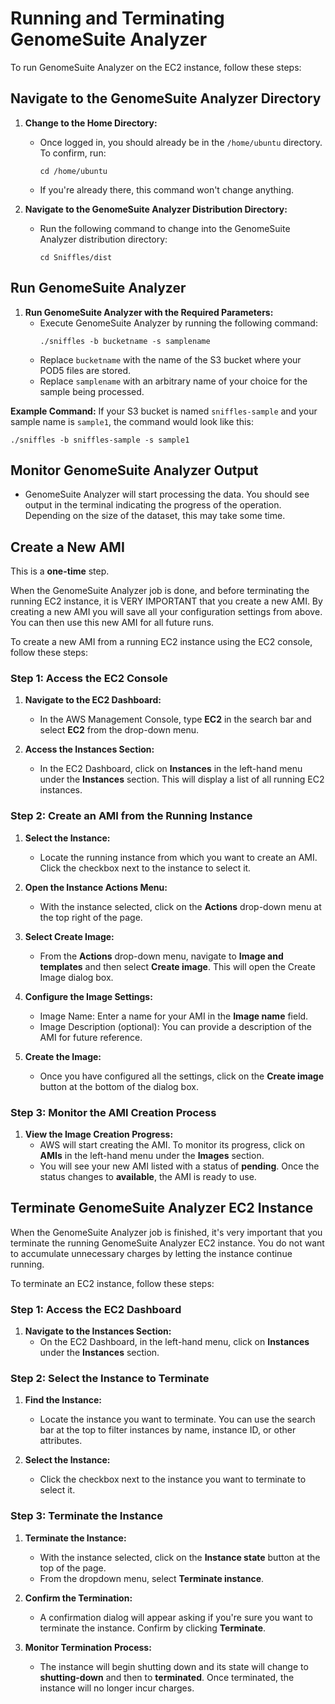 # Running and Terminating GenomeSuite Analyzer

To run GenomeSuite Analyzer on the EC2 instance, follow these steps:

## Navigate to the GenomeSuite Analyzer Directory

1. **Change to the Home Directory:**
   * Once logged in, you should already be in the `/home/ubuntu` directory. To confirm, run:
     ```
     cd /home/ubuntu
     ```
   * If you're already there, this command won't change anything.

2. **Navigate to the GenomeSuite Analyzer Distribution Directory:**
   * Run the following command to change into the GenomeSuite Analyzer distribution directory:
     ```
     cd Sniffles/dist
     ```

## Run GenomeSuite Analyzer

1. **Run GenomeSuite Analyzer with the Required Parameters:**
   * Execute GenomeSuite Analyzer by running the following command:
     ```
     ./sniffles -b bucketname -s samplename
     ```
   * Replace `bucketname` with the name of the S3 bucket where your POD5 files are stored.
   * Replace `samplename` with an arbitrary name of your choice for the sample being processed.

**Example Command:**
If your S3 bucket is named `sniffles-sample` and your sample name is `sample1`, the command would look like this:
```
./sniffles -b sniffles-sample -s sample1
```

## Monitor GenomeSuite Analyzer Output

* GenomeSuite Analyzer will start processing the data. You should see output in the terminal indicating the progress of the operation. Depending on the size of the dataset, this may take some time.

## Create a New AMI

This is a **one-time** step.

When the GenomeSuite Analyzer job is done, and before terminating the running EC2 instance, it is VERY IMPORTANT that you create a new AMI. By creating a new AMI you will save all your configuration settings from above. You can then use this new AMI for all future runs. 

To create a new AMI from a running EC2 instance using the EC2 console, follow these steps:

### Step 1: Access the EC2 Console

1. **Navigate to the EC2 Dashboard:**
   * In the AWS Management Console, type **EC2** in the search bar and select **EC2** from the drop-down menu.

2. **Access the Instances Section:**
   * In the EC2 Dashboard, click on **Instances** in the left-hand menu under the **Instances** section. This will display a list of all running EC2 instances.

### Step 2: Create an AMI from the Running Instance

1. **Select the Instance:**
   * Locate the running instance from which you want to create an AMI. Click the checkbox next to the instance to select it.

2. **Open the Instance Actions Menu:**
   * With the instance selected, click on the **Actions** drop-down menu at the top right of the page.

3. **Select Create Image:**
   * From the **Actions** drop-down menu, navigate to **Image and templates** and then select **Create image**. This will open the Create Image dialog box.

4. **Configure the Image Settings:**
   * Image Name: Enter a name for your AMI in the **Image name** field.
   * Image Description (optional): You can provide a description of the AMI for future reference.

5. **Create the Image:**
   * Once you have configured all the settings, click on the **Create image** button at the bottom of the dialog box.

### Step 3: Monitor the AMI Creation Process

1. **View the Image Creation Progress:**
   * AWS will start creating the AMI. To monitor its progress, click on **AMIs** in the left-hand menu under the **Images** section.
   * You will see your new AMI listed with a status of **pending**. Once the status changes to **available**, the AMI is ready to use.

## Terminate GenomeSuite Analyzer EC2 Instance

When the GenomeSuite Analyzer job is finished, it's very important that you terminate the running GenomeSuite Analyzer EC2 instance. You do not want to accumulate unnecessary charges by letting the instance continue running.

To terminate an EC2 instance, follow these steps:

### Step 1: Access the EC2 Dashboard

1. **Navigate to the Instances Section:**
   * On the EC2 Dashboard, in the left-hand menu, click on **Instances** under the **Instances** section.

### Step 2: Select the Instance to Terminate

1. **Find the Instance:**
   * Locate the instance you want to terminate. You can use the search bar at the top to filter instances by name, instance ID, or other attributes.

2. **Select the Instance:**
   * Click the checkbox next to the instance you want to terminate to select it.

### Step 3: Terminate the Instance

1. **Terminate the Instance:**
   * With the instance selected, click on the **Instance state** button at the top of the page.
   * From the dropdown menu, select **Terminate instance**.

2. **Confirm the Termination:**
   * A confirmation dialog will appear asking if you're sure you want to terminate the instance. Confirm by clicking **Terminate**.

3. **Monitor Termination Process:**
   * The instance will begin shutting down and its state will change to **shutting-down** and then to **terminated**. Once terminated, the instance will no longer incur charges.